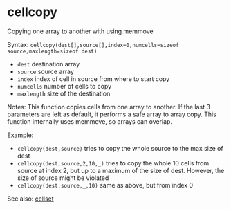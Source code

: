 # cellcopy 

Copying one array to another with using memmove 

Syntax: `cellcopy(dest[],source[],index=0,numcells=sizeof source,maxlength=sizeof dest)` 

* `dest` destination array 
* `source` source array 
* `index` index of cell in source from where to start copy 
* `numcells` number of cells to copy 
* `maxlength` size of the destination 

Notes: This function copies cells from one array to another. If the last 3 parameters are left as default, it performs a safe array to array copy. This function internally uses memmove, so arrays can overlap. 

Example: 

* `cellcopy(dest,source)` tries to copy the whole source to the max size of dest 
* `cellcopy(dest,source,2,10,_)` tries to copy the whole 10 cells from source at index 2, but up to a maximum of the size of dest. However, the size of source might be violated 
* `cellcopy(dest,source,_,10)` same as above, but from index 0 

See also: [cellset](/api-native-functions/cellset.md)

